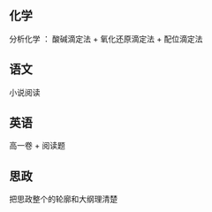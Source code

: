 ## 化学

  分析化学 ： 酸碱滴定法 + 氧化还原滴定法 + 配位滴定法
  
## 语文

  小说阅读
  
## 英语

  高一卷 + 阅读题
  
## 思政

  把思政整个的轮廓和大纲理清楚
